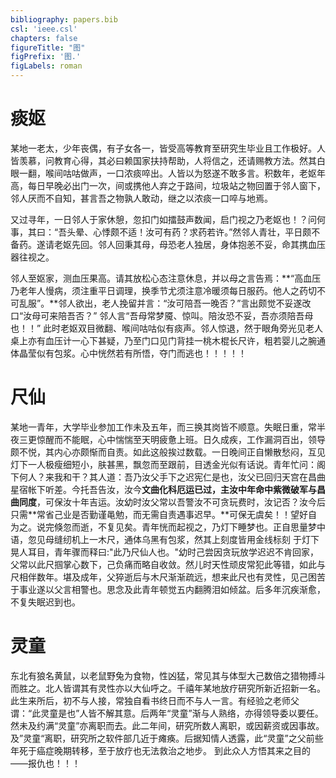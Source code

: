 ```yaml
---
bibliography: papers.bib
csl: 'ieee.csl'
chapters: false
figureTitle: "图"
figPrefix: '图.'  
figLabels: roman	
---
```


# 痰妪
某地一老太，少年丧偶，有子女各一，皆受高等教育至研究生毕业且工作极好。人皆羡慕，问教育心得，其必曰赖国家扶持帮助，人将信之，还请赐教方法。然其白眼一翻，喉间咕咕做声，一口浓痰啐出。人皆以为怒遂不敢多言。积数年，老妪年高，每日早晚必出门一次，间或携他人弃之于路间，垃圾站之物回置于邻人窗下，邻人厌而不自知，甚言吾之物孰人敢动，继之以浓痰一口啐与地焉。

又过寻年，一日邻人于家休憩，忽扣门如擂鼓声数闻，启门视之乃老妪也！？问何事，其曰：“吾头晕、心悸颇不适！汝可有药？求药若许。”然邻人青壮，平日颇不备药。遂请老妪先回。邻人回秉其母，母恐老人独居，身体抱恙不妥，命其携血压器往视之。

邻人至妪家，测血压果高。请其放松心态注意休息，并以母之言告焉：**“高血压乃老年人慢病，须注重平日调理，换季节尤须注意冷暖须每日服药。他人之药切不可乱服”。**邻人欲出，老人挽留并言：“汝可陪吾一晚否？”言出颇觉不妥遂改口“汝母可来陪吾否？” 邻人言“吾母常梦魇、惊叫。陪汝恐不妥，吾亦须陪吾母也！！” 此时老妪双目微翻、喉间咕咕似有痰声。邻人惊退，然于眼角旁光见老人桌上亦有血压计一心下甚疑，乃至门口见门背挂一桃木棍长尺许，粗若婴儿之腕通体晶莹似有包浆。心中恍然若有所悟，夺门而逃也！！！！！

# 尺仙
某地一青年，大学毕业参加工作未及五年，而三换其岗皆不顺意。失眠日重，常半夜三更惊醒而不能眠，心中惴惴至天明疲惫上班。日久成疾，工作漏洞百出，领导颇不悦，其内心亦颇惭而自责。如此这般挨过数载。一日晚间正自懒散愁闷，互见灯下一人极瘦细短小，肤甚黑，飘忽而至跟前，目透金光似有话说。青年忙问：阁下何人？来我和干？其人道：吾乃汝父手下之迟宪仁是也，汝父已回归天宫在昌曲星宿帐下听差。今托吾告汝，汝今**文曲化科厄运已过，主汝中年命中紫微破军与昌曲同度**，可保汝十年吉运。汝幼时汝父常以吾警汝不可贪玩费时，汝记否？汝今后只需**常省己业是否勤谨黾勉，而无需自责遇事迟早。**可保无虞矣！！望好自为之。说完倏忽而逝，不复见矣。青年恍而起视之，乃灯下睡梦也。正自思量梦中语，忽见母缝纫机上一木尺，通体乌黑有包浆，然其上刻度皆用金线标刻 于灯下晃人耳目，青年骤而释曰:"此乃尺仙人也。"幼时己尝因贪玩放学迟迟不肯回家，父常以此尺掴掌心数下，己负痛而略自收敛。然儿时天性顽皮常犯此等错，如此与尺相伴数年。堪及成年，父猝逝后与木尺渐渐疏远，想来此尺也有灵性，见己困苦于事业遂以父言相警也。思念及此青年顿觉五内翻腾泪如倾盆。后多年沉疾渐愈，不复失眠迟到也。


# 灵童
东北有狼名黄鼠，以老鼠野兔为食物，性凶猛，常见其与体型大己数倍之猎物搏斗而胜之。北人皆谓其有灵性亦以大仙呼之。千禧年某地放疗研究所新近招新一名。此生来所后，初不与人接，常独自看书终日而不与人一言。有经验之老师父谓：“此灵童是也”人皆不解其意。后两年“灵童”渐与人熟络，亦得领导委以要任。然未及约满“灵童”亦离职而去。此二年间，研究所数人离职，或因薪资或因事故。及”灵童“离职，研究所之软件部几近于瘫痪。后据知情人透露，此“灵童”之父前些年死于癌症晚期转移，至于放疗也无法救治之地步。 到此众人方悟其来之目的——报仇也！！！